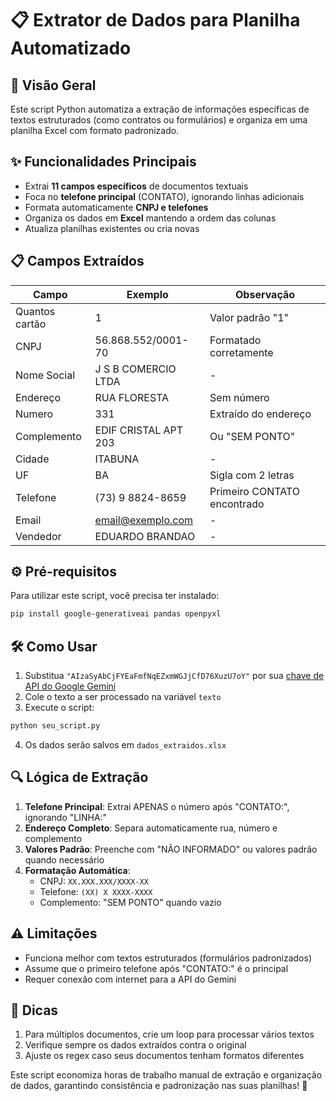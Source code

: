 # 📋 Extrator de Dados para Planilha Automatizado

## 🌟 Visão Geral
Este script Python automatiza a extração de informações específicas de textos estruturados (como contratos ou formulários) e organiza em uma planilha Excel com formato padronizado.

## ✨ Funcionalidades Principais
- Extrai **11 campos específicos** de documentos textuais
- Foca no **telefone principal** (CONTATO), ignorando linhas adicionais
- Formata automaticamente **CNPJ e telefones**
- Organiza os dados em **Excel** mantendo a ordem das colunas
- Atualiza planilhas existentes ou cria novas

## 📋 Campos Extraídos
| Campo | Exemplo | Observação |
|-------|---------|------------|
| Quantos cartão | 1 | Valor padrão "1" |
| CNPJ | 56.868.552/0001-70 | Formatado corretamente |
| Nome Social | J S B COMERCIO LTDA | - |
| Endereço | RUA FLORESTA | Sem número |
| Numero | 331 | Extraído do endereço |
| Complemento | EDIF CRISTAL APT 203 | Ou "SEM PONTO" |
| Cidade | ITABUNA | - |
| UF | BA | Sigla com 2 letras |
| Telefone | (73) 9 8824-8659 | Primeiro CONTATO encontrado |
| Email | email@exemplo.com | - |
| Vendedor | EDUARDO BRANDAO | - |

## ⚙️ Pré-requisitos
Para utilizar este script, você precisa ter instalado:

```bash
pip install google-generativeai pandas openpyxl
```

## 🛠️ Como Usar
1. Substitua `"AIzaSyAbCjFYEaFmfNqEZxmWGJjCfD76XuzU7oY"` por sua [chave de API do Google Gemini](https://aistudio.google.com/)
2. Cole o texto a ser processado na variável `texto`
3. Execute o script:
```bash
python seu_script.py
```

4. Os dados serão salvos em `dados_extraidos.xlsx`

## 🔍 Lógica de Extração
1. **Telefone Principal**: Extrai APENAS o número após "CONTATO:", ignorando "LINHA:"
2. **Endereço Completo**: Separa automaticamente rua, número e complemento
3. **Valores Padrão**: Preenche com "NÃO INFORMADO" ou valores padrão quando necessário
4. **Formatação Automática**:
   - CNPJ: `XX.XXX.XXX/XXXX-XX`
   - Telefone: `(XX) X XXXX-XXXX`
   - Complemento: "SEM PONTO" quando vazio

## ⚠️ Limitações
- Funciona melhor com textos estruturados (formulários padronizados)
- Assume que o primeiro telefone após "CONTATO:" é o principal
- Requer conexão com internet para a API do Gemini

## 📌 Dicas
1. Para múltiplos documentos, crie um loop para processar vários textos
2. Verifique sempre os dados extraídos contra o original
3. Ajuste os regex caso seus documentos tenham formatos diferentes

Este script economiza horas de trabalho manual de extração e organização de dados, garantindo consistência e padronização nas suas planilhas! 🚀
